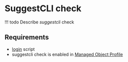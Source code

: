 # SuggestCLI check

<!-- prettier-ignore -->
!!! todo
    Describe *suggestcli* check

## Requirements

* [login](../../../../scripts-reference/login.md) script
* suggestcli check is enabled in [Managed Object Profile](../concepts/managed-object-profile/index.md)

